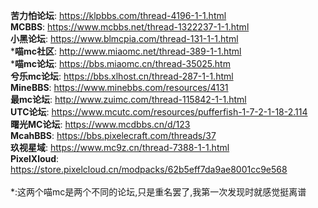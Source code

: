 **苦力怕论坛**: https://klpbbs.com/thread-4196-1-1.html  
**MCBBS**: https://www.mcbbs.net/thread-1322237-1-1.html  
**小黑论坛**: https://www.blmcpia.com/thread-131-1-1.html  
\***喵mc社区**: http://www.miaomc.net/thread-389-1-1.html  
\***喵mc论坛**: https://bbs.miaomc.cn/thread-35025.htm  
**兮乐mc论坛**: https://bbs.xlhost.cn/thread-287-1-1.html  
**MineBBS**: https://www.minebbs.com/resources/4131  
**最mc论坛**: http://www.zuimc.com/thread-115842-1-1.html  
**UTC论坛**: https://www.mcutc.com/resources/pufferfish-1-7-2-1-18-2.114  
**曙光MC论坛**: https://www.mcdbbs.cn/d/123  
**McahBBS**: https://bbs.pixelecraft.com/threads/37  
**玖视星域**: https://www.mc9z.cn/thread-7388-1-1.html  
**PixelXloud**: https://store.pixelcloud.cn/modpacks/62b5eff7da9ae8001cc9e568  
<br>
\*:这两个喵mc是两个不同的论坛,只是重名罢了,我第一次发现时就感觉挺离谱
